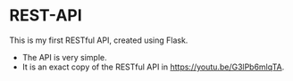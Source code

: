 # REST-API
This is my first RESTful API, created using Flask. 
- The API is very simple.
- It is an exact copy of the RESTful API in https://youtu.be/G3lPb6mlqTA.